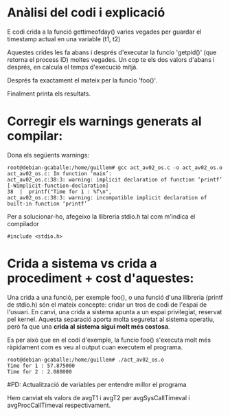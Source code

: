 # Anàlisi del codi i explicació

E codi crida a la funció gettimeofday() varies vegades per guardar el timestamp actual en una variable (t1, t2)

Aquestes crides les fa abans i després d'executar la funcio 'getpid()' (que retorna el process ID) moltes vegades.
Un cop te els dos valors d'abans i després, en calcula el temps d'execució mitjà.

Després fa exactament el mateix per la funcio 'foo()'.

Finalment printa els resultats.

# Corregir els warnings generats al compilar:

Dona els següents warnings:

	root@debian-gcaballe:/home/guillem# gcc act_av02_os.c -o act_av02_os.o
	act_av02_os.c: In function ‘main’:
	act_av02_os.c:38:3: warning: implicit declaration of function ‘printf’ [-Wimplicit-function-declaration]
	38	|  printf("Time for 1 : %f\n",
	act_av02_os.c:38:3: warning: incompatible implicit declaration of built-in function ‘printf’

Per a solucionar-ho, afegeixo la llibreria stdio.h tal com m'indica el compilador

	#include <stdio.h>

# Crida a sistema vs crida a procediment + cost d'aquestes:

Una crida a una funció, per exemple foo(), o una funció d'una llibreria (printf de stdio.h) són el mateix concepte: cridar un tros de codi de l'espai de l'usuari.
En canvi, una crida a sistema apunta a un espai privilegiat, reservat pel kernel.
Aquesta separació aporta molta seguretat al sistema operatiu, però fa que una **crida al sistema sigui molt més costosa**.

Es per això que en el codi d'exemple, la funcio foo() s'executa molt més ràpidament com es veu al output cuan executem el programa.

	root@debian-gcaballe:/home/guillem# ./act_av02_os.o
	Time for 1 : 57.875000
	Time for 2 : 2.080000

#PD: Actualització de variables per entendre millor el programa

Hem canviat els valors de avgT1 i avgT2 per avgSysCallTimeval i avgProcCallTimeval respectivament.
